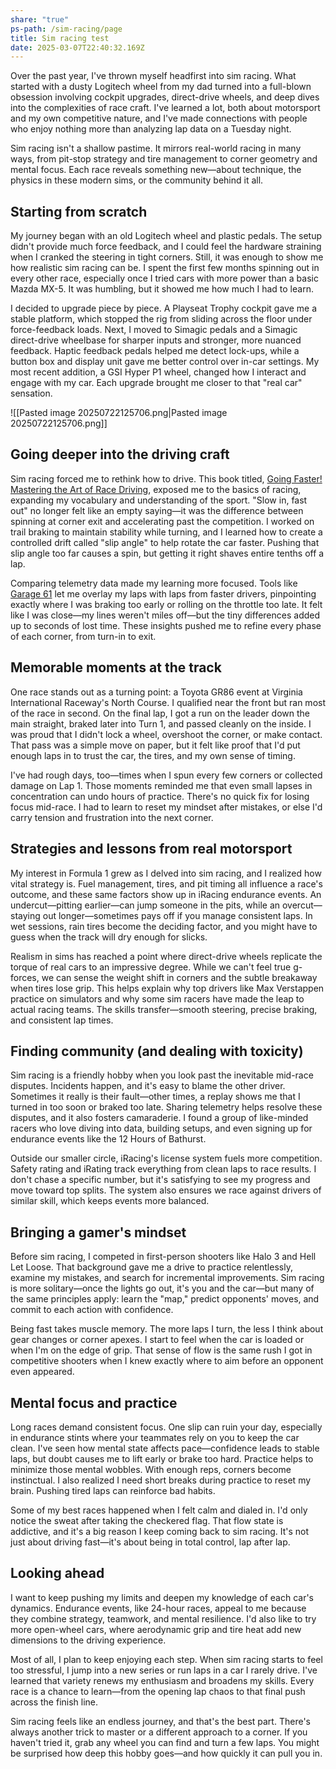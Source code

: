 ```yaml
---
share: "true"
ps-path: /sim-racing/page
title: Sim racing test
date: 2025-03-07T22:40:32.169Z
---
```

Over the past year, I've thrown myself headfirst into sim racing. What started with a dusty Logitech wheel from my dad turned into a full-blown obsession involving cockpit upgrades, direct-drive wheels, and deep dives into the complexities of race craft. I've learned a lot, both about motorsport and my own competitive nature, and I've made connections with people who enjoy nothing more than analyzing lap data on a Tuesday night.

Sim racing isn't a shallow pastime. It mirrors real-world racing in many ways, from pit-stop strategy and tire management to corner geometry and mental focus. Each race reveals something new—about technique, the physics in these modern sims, or the community behind it all.
## Starting from scratch

My journey began with an old Logitech wheel and plastic pedals. The setup didn't provide much force feedback, and I could feel the hardware straining when I cranked the steering in tight corners. Still, it was enough to show me how realistic sim racing can be. I spent the first few months spinning out in every other race, especially once I tried cars with more power than a basic Mazda MX-5. It was humbling, but it showed me how much I had to learn.

I decided to upgrade piece by piece. A Playseat Trophy cockpit gave me a stable platform, which stopped the rig from sliding across the floor under force-feedback loads. Next, I moved to Simagic pedals and a Simagic direct-drive wheelbase for sharper inputs and stronger, more nuanced feedback. Haptic feedback pedals helped me detect lock-ups, while a button box and display unit gave me better control over in-car settings. My most recent addition, a GSI Hyper P1 wheel, changed how I interact and engage with my car. Each upgrade brought me closer to that "real car" sensation.

![[Pasted image 20250722125706.png|Pasted image 20250722125706.png]]

## Going deeper into the driving craft

Sim racing forced me to rethink how to drive. This book titled, [Going Faster! Mastering the Art of Race Driving](https://www.amazon.com/dp/0837602262), exposed me to the basics of racing, expanding my vocabulary and understanding of the sport. "Slow in, fast out" no longer felt like an empty saying—it was the difference between spinning at corner exit and accelerating past the competition. I worked on trail braking to maintain stability while turning, and I learned how to create a controlled drift called "slip angle" to help rotate the car faster. Pushing that slip angle too far causes a spin, but getting it right shaves entire tenths off a lap.

Comparing telemetry data made my learning more focused. Tools like [Garage 61](https://garage61.net/) let me overlay my laps with laps from faster drivers, pinpointing exactly where I was braking too early or rolling on the throttle too late. It felt like I was close—my lines weren't miles off—but the tiny differences added up to seconds of lost time. These insights pushed me to refine every phase of each corner, from turn-in to exit.

## Memorable moments at the track

One race stands out as a turning point: a Toyota GR86 event at Virginia International Raceway's North Course. I qualified near the front but ran most of the race in second. On the final lap, I got a run on the leader down the main straight, braked later into Turn 1, and passed cleanly on the inside. I was proud that I didn't lock a wheel, overshoot the corner, or make contact. That pass was a simple move on paper, but it felt like proof that I'd put enough laps in to trust the car, the tires, and my own sense of timing.

I've had rough days, too—times when I spun every few corners or collected damage on Lap 1. Those moments reminded me that even small lapses in concentration can undo hours of practice. There's no quick fix for losing focus mid-race. I had to learn to reset my mindset after mistakes, or else I'd carry tension and frustration into the next corner.

## Strategies and lessons from real motorsport

My interest in Formula 1 grew as I delved into sim racing, and I realized how vital strategy is. Fuel management, tires, and pit timing all influence a race's outcome, and these same factors show up in iRacing endurance events. An undercut—pitting earlier—can jump someone in the pits, while an overcut—staying out longer—sometimes pays off if you manage consistent laps. In wet sessions, rain tires become the deciding factor, and you might have to guess when the track will dry enough for slicks.

Realism in sims has reached a point where direct-drive wheels replicate the torque of real cars to an impressive degree. While we can't feel true g-forces, we can sense the weight shift in corners and the subtle breakaway when tires lose grip. This helps explain why top drivers like Max Verstappen practice on simulators and why some sim racers have made the leap to actual racing teams. The skills transfer—smooth steering, precise braking, and consistent lap times.

## Finding community (and dealing with toxicity)

Sim racing is a friendly hobby when you look past the inevitable mid-race disputes. Incidents happen, and it's easy to blame the other driver. Sometimes it really is their fault—other times, a replay shows me that I turned in too soon or braked too late. Sharing telemetry helps resolve these disputes, and it also fosters camaraderie. I found a group of like-minded racers who love diving into data, building setups, and even signing up for endurance events like the 12 Hours of Bathurst.

Outside our smaller circle, iRacing's license system fuels more competition. Safety rating and iRating track everything from clean laps to race results. I don't chase a specific number, but it's satisfying to see my progress and move toward top splits. The system also ensures we race against drivers of similar skill, which keeps events more balanced.

## Bringing a gamer's mindset

Before sim racing, I competed in first-person shooters like Halo 3 and Hell Let Loose. That background gave me a drive to practice relentlessly, examine my mistakes, and search for incremental improvements. Sim racing is more solitary—once the lights go out, it's you and the car—but many of the same principles apply: learn the "map," predict opponents' moves, and commit to each action with confidence.

Being fast takes muscle memory. The more laps I turn, the less I think about gear changes or corner apexes. I start to feel when the car is loaded or when I'm on the edge of grip. That sense of flow is the same rush I got in competitive shooters when I knew exactly where to aim before an opponent even appeared.

## Mental focus and practice

Long races demand consistent focus. One slip can ruin your day, especially in endurance stints where your teammates rely on you to keep the car clean. I've seen how mental state affects pace—confidence leads to stable laps, but doubt causes me to lift early or brake too hard. Practice helps to minimize those mental wobbles. With enough reps, corners become instinctual. I also realized I need short breaks during practice to reset my brain. Pushing tired laps can reinforce bad habits.

Some of my best races happened when I felt calm and dialed in. I'd only notice the sweat after taking the checkered flag. That flow state is addictive, and it's a big reason I keep coming back to sim racing. It's not just about driving fast—it's about being in total control, lap after lap.

## Looking ahead

I want to keep pushing my limits and deepen my knowledge of each car's dynamics. Endurance events, like 24-hour races, appeal to me because they combine strategy, teamwork, and mental resilience. I'd also like to try more open-wheel cars, where aerodynamic grip and tire heat add new dimensions to the driving experience.

Most of all, I plan to keep enjoying each step. When sim racing starts to feel too stressful, I jump into a new series or run laps in a car I rarely drive. I've learned that variety renews my enthusiasm and broadens my skills. Every race is a chance to learn—from the opening lap chaos to that final push across the finish line.

Sim racing feels like an endless journey, and that's the best part. There's always another trick to master or a different approach to a corner. If you haven't tried it, grab any wheel you can find and turn a few laps. You might be surprised how deep this hobby goes—and how quickly it can pull you in.